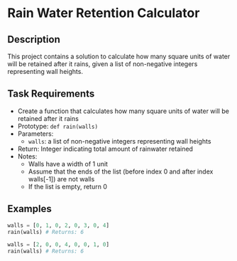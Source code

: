 # Rain Water Retention Calculator

## Description
This project contains a solution to calculate how many square units of water will be retained after it rains, given a list of non-negative integers representing wall heights.

## Task Requirements
* Create a function that calculates how many square units of water will be retained after it rains
* Prototype: `def rain(walls)`
* Parameters:
  * `walls`: a list of non-negative integers representing wall heights
* Return: Integer indicating total amount of rainwater retained
* Notes:
  * Walls have a width of 1 unit
  * Assume that the ends of the list (before index 0 and after index walls[-1]) are not walls
  * If the list is empty, return 0

## Examples
```python
walls = [0, 1, 0, 2, 0, 3, 0, 4]
rain(walls) # Returns: 6

walls = [2, 0, 0, 4, 0, 0, 1, 0]
rain(walls) # Returns: 6